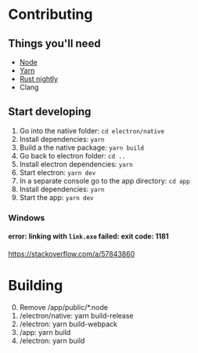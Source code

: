 # Contributing

## Things you'll need

- [Node](https://nodejs.org/en/download/)
- [Yarn](https://classic.yarnpkg.com/en/docs/install)
- [Rust nightly](https://www.rust-lang.org/tools/install)
- Clang

## Start developing

1. Go into the native folder: `cd electron/native`
2. Install dependencies: `yarn`
3. Build a the native package: `yarn build`
4. Go back to electron folder: `cd ..`
5. Install electron dependencies: `yarn`
6. Start electron: `yarn dev`
7. In a separate console go to the app directory: `cd app`
8. Install dependencies: `yarn`
9. Start the app: `yarn dev`

### Windows

#### error: linking with `link.exe` failed: exit code: 1181

https://stackoverflow.com/a/57843860

# Building

0. Remove /app/public/\*.node
1. /electron/native: yarn build-release
2. /electron: yarn build-webpack
3. /app: yarn build
4. /electron: yarn build
